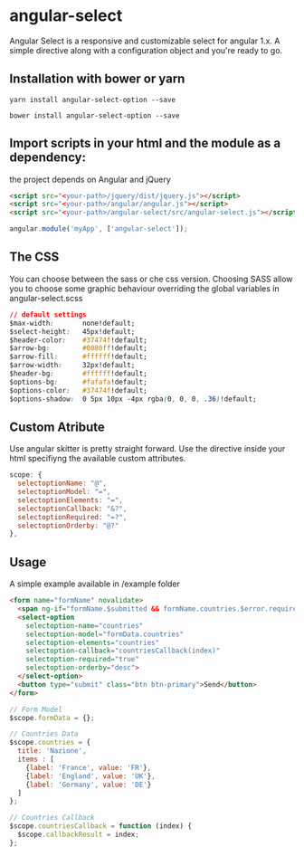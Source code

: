 # angular-select
Angular Select is a responsive and customizable select for angular 1.x. A simple directive along with a configuration object and you're ready to go.

## Installation with bower or yarn
`yarn install angular-select-option --save`

`bower install angular-select-option --save`

## Import scripts in your html and the module as a dependency:
the project depends on Angular and jQuery

```html
<script src="<your-path>/jquery/dist/jquery.js"></script>
<script src="<your-path>/angular/angular.js"></script>
<script src="<your-path>/angular-select/src/angular-select.js"></script>
 ```

 ```javascript
angular.module('myApp', ['angular-select']);
```

 ## The CSS
You can choose between the sass or che css version.
Choosing SASS allow you to choose some graphic behaviour overriding the global variables in
angular-select.scss


```css
// default settings
$max-width:       none!default;
$select-height:   45px!default;
$header-color:    #37474f!default;
$arrow-bg:        #0080ff!default;
$arrow-fill:      #ffffff!default;
$arrow-width:     32px!default;
$header-bg:       #ffffff!default;
$options-bg:      #fafafa!default;
$options-color:   #37474f!default;
$options-shadow:  0 5px 10px -4px rgba(0, 0, 0, .36)!default;
```

## Custom Atribute
Use angular skitter is pretty straight forward. Use the directive inside your html specifiyng the available
custom attributes.

```javascript
scope: {
  selectoptionName: "@",
  selectoptionModel: "=",
  selectoptionElements: "=",
  selectoptionCallback: "&?",
  selectoptionRequired: "=?",
  selectoptionOrderby: "@?"
},
```

## Usage
A simple example available in /example folder

```html
<form name="formName" novalidate>
  <span ng-if="formName.$submitted && formName.countries.$error.required">Required</span>
  <select-option
    selectoption-name="countries"
    selectoption-model="formData.countries"
    selectoption-elements="countries"
    selectoption-callback="countriesCallback(index)"        
    selectoption-required="true"
    selectoption-orderby="desc">
  </select-option>
  <button type="submit" class="btn btn-primary">Send</button>
</form>
```

```javascript
// Form Model
$scope.formData = {};

// Countries Data
$scope.countries = {
  title: 'Nazione',
  items : [
    {label: 'France', value: 'FR'},
    {label: 'England', value: 'UK'},
    {label: 'Germany', value: 'DE'}
  ]
};

// Countries Callback
$scope.countriesCallback = function (index) {
  $scope.callbackResult = index;
};
```
